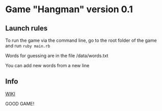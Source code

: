 # Game "Hangman" version 0.1

## Launch rules
To run the game via the command line, go to the root folder of the game and run 
`ruby main.rb`

Words for guessing are in the file /data/words.txt

You can add new words from a new line

## Info 
[WIKI](https://ru.wikipedia.org/wiki/%D0%92%D0%B8%D1%81%D0%B5%D0%BB%D0%B8%D1%86%D0%B0)


GOOD GAME!
